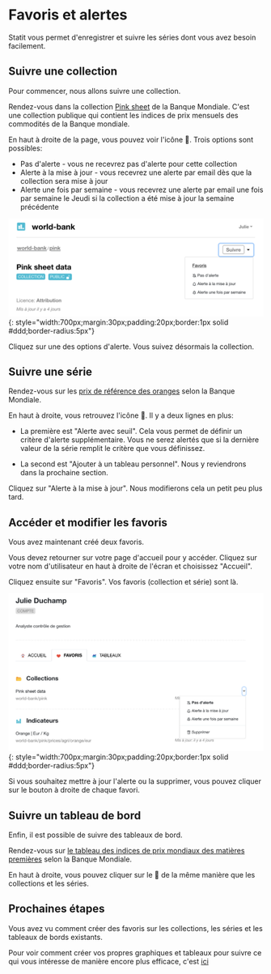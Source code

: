 # Favoris et alertes

Statit vous permet d'enregistrer et suivre les séries dont vous avez besoin facilement.

## Suivre une collection

Pour commencer, nous allons suivre une collection.

Rendez-vous dans la collection [Pink sheet](https://www.gostatit.com/world-bank/pink) de la Banque Mondiale. C'est une collection publique qui contient les indices de prix mensuels des commodités de la Banque mondiale.

En haut à droite de la page, vous pouvez voir l'icône 🖤. Trois options sont possibles:

- Pas d'alerte - vous ne recevrez pas d'alerte pour cette collection
- Alerte à la mise à jour - vous recevrez une alerte par email dès que la collection sera mise à jour
- Alerte une fois par semaine - vous recevrez une alerte par email une fois par semaine le Jeudi si la collection a été mise à jour la semaine précédente

![Collection favori](/img/user-fr_favs_favs-alerts_0.png){: style="width:700px;margin:30px;padding:20px;border:1px solid #ddd;border-radius:5px"}

Cliquez sur une des options d'alerte. Vous suivez désormais la collection.


## Suivre une série

Rendez-vous sur les [prix de référence des oranges](https://www.gostatit.com/world-bank/pink/prices/agri/orange/eur) selon la Banque Mondiale.

En haut à droite, vous retrouvez l'icône 🖤. Il y a deux lignes en plus:

- La première est "Alerte avec seuil". Cela vous permet de définir un critère d'alerte supplémentaire. Vous ne serez alertés que si la dernière valeur de la série remplit le critère que vous définissez.

- La second est "Ajouter à un tableau personnel". Nous y reviendrons dans la prochaine section.

Cliquez sur "Alerte à la mise à jour". Nous modifierons cela un petit peu plus tard.


## Accéder et modifier les favoris

Vous avez maintenant créé deux favoris.

Vous devez retourner sur votre page d'accueil pour y accéder. Cliquez sur votre nom d'utilisateur en haut à droite de l'écran et choisissez "Accueil".

Cliquez ensuite sur "Favoris". Vos favoris (collection et série) sont là.

![Favoris](/img/user-fr_favs_favs-alerts_1.png){: style="width:700px;margin:30px;padding:20px;border:1px solid #ddd;border-radius:5px"}

Si vous souhaitez mettre à jour l'alerte ou la supprimer, vous pouvez cliquer sur le bouton à droite de chaque favori.


## Suivre un tableau de bord

Enfin, il est possible de suivre des tableaux de bord.

Rendez-vous sur [le tableau des indices de prix mondiaux des matières premières](https://www.gostatit.com/i/world-bank/pink/summary) selon la Banque Mondiale.

En haut à droite, vous pouvez cliquer sur le 🖤 de la même manière que les collections et les séries.


## Prochaines étapes

Vous avez vu comment créer des favoris sur les collections, les séries et les tableaux de bords existants.

Pour voir comment créer vos propres graphiques et tableaux pour suivre ce qui vous intéresse de manière encore plus efficace, c'est [ici](dashboards.md)
